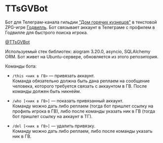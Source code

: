 # TTsGVBot

Бот для Телеграм-канала гильдии ["Дом горячих кузнецов"](
https://godville.net/stats/guild/Дом%20горячих%20кузнецов
"Приглашаем брутальных кузнецов и кавайных ковальщиц!")
в текстовой ZPG-игре [Годвилль](https://godville.net/
"Годвилль — божественная комедия").
Бот связывает аккаунт в Телеграме с профилем в Годвилле
для быстрого поиска игрока.

[@TTsGVBot](https://t.me/TTsGVBot)

Используемый стек библиотек: aiogram 3.20.0, asyncio,
SQLAlchemy ORM. Бот живет на Ubuntu-сервере,
обновляется из этого репозитория.

Команды бота:

* `/this <ник в ГВ>` — привязать аккаунт.  
Команда обязательно должна быть дана реплаем на сообщение
человека, которого требуется связать с аккаунтом в ГВ.
После команды должен быть никнейм.


* `/who [<ник в ГВ>]` — показать привязанный
аккаунт.  
Команду можно дать либо реплаем
(тогда бот пришлет ссылку на профиль игрока в ГВ),
либо после команды указать ник в ГВ
(тогда бот пришлет ссылку на аккаунт в ТГ).


* `/del [<ник в ГВ>]` — удалить привязку.  
Команду можно дать либо реплаем,
либо после команды указать ник в ГВ.